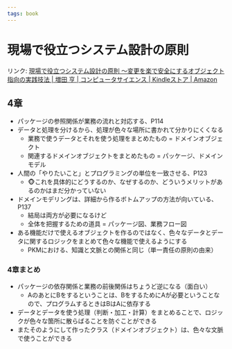 ```yaml
---
tags: book
---
```


# 現場で役立つシステム設計の原則

リンク: [現場で役立つシステム設計の原則 〜変更を楽で安全にするオブジェクト指向の実践技法 | 増田 亨 | コンピュータサイエンス | Kindleストア | Amazon](https://www.amazon.co.jp/dp/B073GSDBGT/ref=dp-kindle-redirect?_encoding=UTF8&btkr=1)

## 4章

- パッケージの参照関係が業務の流れと対応する、P114
- データと処理を分けるから、処理が色々な場所に書かれて分かりにくくなる
	- 業務で使うデータとそれを使う処理をまとめたもの = ドメインオブジェクト
	- 関連するドメインオブジェクトをまとめたもの = パッケージ、ドメインモデル
- 人間の「やりたいこと」とプログラミングの単位を一致させる、P123
	- 🐵これを具体的にどうするのか、なぜするのか、どういうメリットがあるのかはまだ分かっていない
- ドメインモデリングは、詳細から作るボトムアップの方法が向いている、P137
	- 結局は両方が必要になるけど
	- 全体を把握するための道具 = パッケージ図、業務フロー図
- ある機能だけで使えるオブジェクトを作るのではなく、色々なデータとデータに関するロジックをまとめて色々な機能で使えるようにする
	- PKMにおける、知識と文脈との関係と同じ（単一責任の原則の由来）

### 4章まとめ

- パッケージの依存関係と業務の前後関係はちょうど逆になる（面白い）
	- AのあとにBをするということは、BをするためにAが必要ということなので、プログラムするときはBはAに依存する
- データとデータを使う処理（判断・加工・計算）をまとめることで、ロジックが色々な箇所に散らばることを防ぐことができる
- またそのようにして作ったクラス（ドメインオブジェクト）は、色々な文脈で使うことができる

